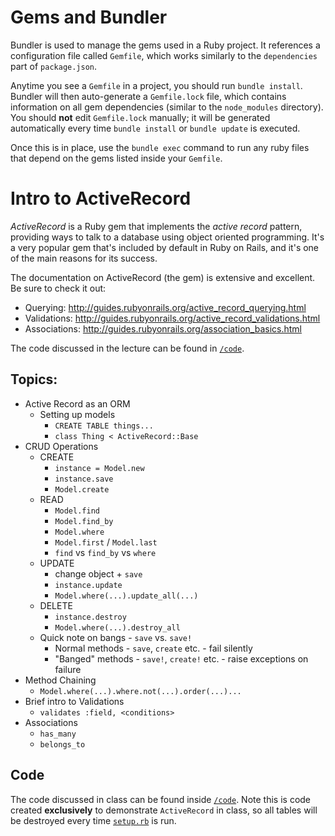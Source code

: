 # Gems and Bundler

Bundler is used to manage the gems used in a Ruby project. It references a configuration file called `Gemfile`, which works similarly to the `dependencies` part of `package.json`.

Anytime you see a `Gemfile` in a project, you should run `bundle install`. Bundler will then auto-generate a `Gemfile.lock` file, which contains information on all gem dependencies (similar to the `node_modules` directory). You should **not** edit `Gemfile.lock` manually; it will be generated automatically every time `bundle install` or `bundle update` is executed.

Once this is in place, use the `bundle exec` command to run any ruby files that depend on the gems listed inside your `Gemfile`.

# Intro to ActiveRecord

_ActiveRecord_ is a Ruby gem that implements the _active record_ pattern, providing ways to talk to a database using object oriented programming. It's a very popular gem that's included by default in Ruby on Rails, and it's one of the main reasons for its success.

The documentation on ActiveRecord (the gem) is extensive and excellent. Be sure to check it out:

* Querying: http://guides.rubyonrails.org/active_record_querying.html
* Validations: http://guides.rubyonrails.org/active_record_validations.html
* Associations: http://guides.rubyonrails.org/association_basics.html

The code discussed in the lecture can be found in [`/code`](code).

## Topics:

* Active Record as an ORM
    - Setting up models
        + `CREATE TABLE things...`
        + `class Thing < ActiveRecord::Base`
* CRUD Operations
    - CREATE
        + `instance = Model.new`
        + `instance.save`
        + `Model.create`
    - READ
        + `Model.find`
        + `Model.find_by`
        + `Model.where`
        + `Model.first` / `Model.last`
        + `find` vs `find_by` vs `where`
    - UPDATE
        + change object + `save`
        + `instance.update`
        + `Model.where(...).update_all(...)`
    - DELETE
        + `instance.destroy`
        + `Model.where(...).destroy_all`
    - Quick note on bangs - `save` vs. `save!`
        + Normal methods - `save`, `create` etc. - fail silently
        + "Banged" methods - `save!`, `create!` etc. - raise exceptions on failure
* Method Chaining
    - `Model.where(...).where.not(...).order(...)...`
* Brief intro to Validations
    - `validates :field, <conditions>`
* Associations
    - `has_many`
    - `belongs_to`

## Code

The code discussed in class can be found inside [`/code`](code). Note this is code created **exclusively** to demonstrate `ActiveRecord` in class, so all tables will be destroyed every time [`setup.rb`](code/setup.rb) is run.
